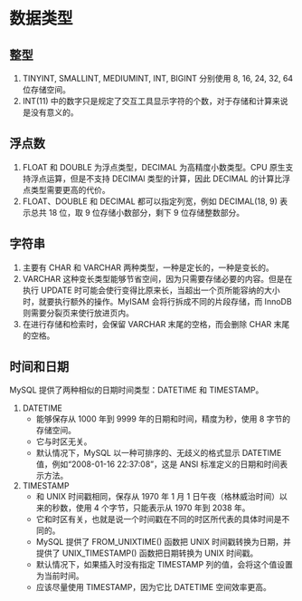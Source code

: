 # 数据类型
## 整型
1. TINYINT, SMALLINT, MEDIUMINT, INT, BIGINT 分别使用 8, 16, 24, 32, 64 位存储空间。
2. INT(11) 中的数字只是规定了交互工具显示字符的个数，对于存储和计算来说是没有意义的。

## 浮点数
1. FLOAT 和 DOUBLE 为浮点类型，DECIMAL 为高精度小数类型。CPU 原生支持浮点运算，但是不支持 DECIMAl 类型的计算，因此 DECIMAL 的计算比浮点类型需要更高的代价。
2. FLOAT、DOUBLE 和 DECIMAL 都可以指定列宽，例如 DECIMAL(18, 9) 表示总共 18 位，取 9 位存储小数部分，剩下 9 位存储整数部分。

## 字符串
1. 主要有 CHAR 和 VARCHAR 两种类型，一种是定长的，一种是变长的。
2. VARCHAR 这种变长类型能够节省空间，因为只需要存储必要的内容。但是在执行 UPDATE 时可能会使行变得比原来长，当超出一个页所能容纳的大小时，就要执行额外的操作。MyISAM 会将行拆成不同的片段存储，而 InnoDB 则需要分裂页来使行放进页内。
3. 在进行存储和检索时，会保留 VARCHAR 末尾的空格，而会删除 CHAR 末尾的空格。

## 时间和日期
MySQL 提供了两种相似的日期时间类型：DATETIME 和 TIMESTAMP。
1. DATETIME
    - 能够保存从 1000 年到 9999 年的日期和时间，精度为秒，使用 8 字节的存储空间。
    - 它与时区无关。
    - 默认情况下，MySQL 以一种可排序的、无歧义的格式显示 DATETIME 值，例如“2008-01-16 22:37:08”，这是 ANSI 标准定义的日期和时间表示方法。
2. TIMESTAMP
    - 和 UNIX 时间戳相同，保存从 1970 年 1 月 1 日午夜（格林威治时间）以来的秒数，使用 4 个字节，只能表示从 1970 年到 2038 年。
    - 它和时区有关，也就是说一个时间戳在不同的时区所代表的具体时间是不同的。
    - MySQL 提供了 FROM_UNIXTIME() 函数把 UNIX 时间戳转换为日期，并提供了 UNIX_TIMESTAMP() 函数把日期转换为 UNIX 时间戳。
    - 默认情况下，如果插入时没有指定 TIMESTAMP 列的值，会将这个值设置为当前时间。
    - 应该尽量使用 TIMESTAMP，因为它比 DATETIME 空间效率更高。



